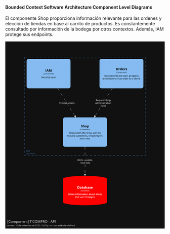 #### Bounded Context Software Architecture Component Level Diagrams

El componente Shop proporciona información relevante para las ordenes y elección de tiendas en base al carrito de productos. Es constantemente consultado por información de la bodega por otros contextos. Además, IAM protege sus endpoints.

<img src="../../../../img/tactical-design/shop/component.png" alt="Shop Component in C3 Level">

